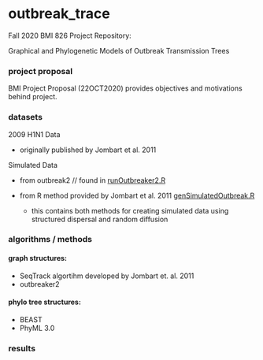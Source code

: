 # outbreak_trace

Fall 2020 BMI 826 Project Repository:

Graphical and Phylogenetic Models of Outbreak Transmission Trees


### project proposal
BMI Project Proposal (22OCT2020) provides objectives and motivations behind project.


### datasets

2009 H1N1 Data
- originally published by Jombart et al. 2011

Simulated Data
- from outbreak2 // found in [runOutbreaker2.R](https://github.com/mbjorner/outbreak_trace/blob/main/runOutbreaker2.R)
- from R method provided by Jombart et al. 2011 [genSimulatedOutbreak.R](https://github.com/mbjorner/outbreak_trace/blob/main/genSimulatedOutbreak.R)

  - this contains both methods for creating simulated data using structured dispersal and random diffusion

### algorithms / methods

#### graph structures:
- SeqTrack algortihm developed by Jombart et. al. 2011
- outbreaker2

#### phylo tree structures:
- BEAST
- PhyML 3.0

### results
